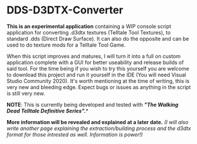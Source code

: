 # DDS-D3DTX-Converter

**This is an experimental application** containing a WIP console script application for converting .d3dtx textures (Telltale Tool Textures), to standard .dds (Direct Draw Surface). It can also do the opposite and can be used to do texture mods for a Telltale Tool Game.

When this script improves and matures, I will turn it into a full on custom application complete with a GUI for better useability and release builds of said tool. For the time being if you wish to try this yourself you are welcome to download this project and run it yourself in the IDE (You will need Visual Studio Community 2020). It's worth mentioning at the time of writing, this is very new and bleeding edge. Expect bugs or issues as anything in the script is still very new.

**NOTE**: This is currently being developed and tested with ***"The Walking Dead Telltale Definitive Series".****

**More information will be revealed and explained at a later date.** *(I will also write another page explaining the extraction/building process and the d3dtx format for those intrested as well. Information is power!)*
